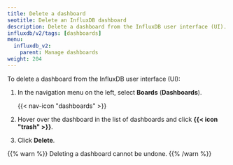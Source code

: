 ```yaml
---
title: Delete a dashboard
seotitle: Delete an InfluxDB dashboard
description: Delete a dashboard from the InfluxDB user interface (UI).
influxdb/v2/tags: [dashboards]
menu:
  influxdb_v2:
    parent: Manage dashboards
weight: 204
---
```


To delete a dashboard from the InfluxDB user interface (UI):

1. In the navigation menu on the left, select **Boards** (**Dashboards**).

    {{< nav-icon "dashboards" >}}

2. Hover over the dashboard  in the list of dashboards  and click **{{< icon "trash" >}}**.    
3. Click **Delete**.

{{% warn %}}
Deleting a dashboard cannot be undone.
{{% /warn %}}
